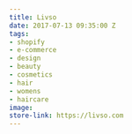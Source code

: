 ```yaml
---
title: Livso
date: 2017-07-13 09:35:00 Z
tags:
- shopify
- e-commerce
- design
- beauty
- cosmetics
- hair
- womens
- haircare
image: 
store-link: https://livso.com
---
```


